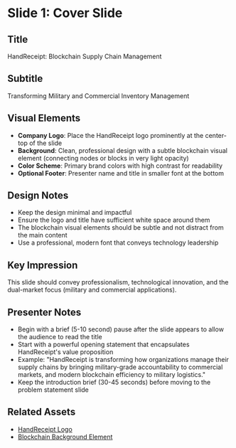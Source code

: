 # Slide 1: Cover Slide

## Title
HandReceipt: Blockchain Supply Chain Management

## Subtitle
Transforming Military and Commercial Inventory Management

## Visual Elements
- **Company Logo**: Place the HandReceipt logo prominently at the center-top of the slide
- **Background**: Clean, professional design with a subtle blockchain visual element (connecting nodes or blocks in very light opacity)
- **Color Scheme**: Primary brand colors with high contrast for readability
- **Optional Footer**: Presenter name and title in smaller font at the bottom

## Design Notes
- Keep the design minimal and impactful
- Ensure the logo and title have sufficient white space around them
- The blockchain visual elements should be subtle and not distract from the main content
- Use a professional, modern font that conveys technology leadership

## Key Impression
This slide should convey professionalism, technological innovation, and the dual-market focus (military and commercial applications).

## Presenter Notes
- Begin with a brief (5-10 second) pause after the slide appears to allow the audience to read the title
- Start with a powerful opening statement that encapsulates HandReceipt's value proposition
- Example: "HandReceipt is transforming how organizations manage their supply chains by bringing military-grade accountability to commercial markets, and modern blockchain efficiency to military logistics."
- Keep the introduction brief (30-45 seconds) before moving to the problem statement slide

## Related Assets
- [HandReceipt Logo](/assets/placeholders/handreceipt_logo.png)
- [Blockchain Background Element](/assets/placeholders/blockchain_background.png)
